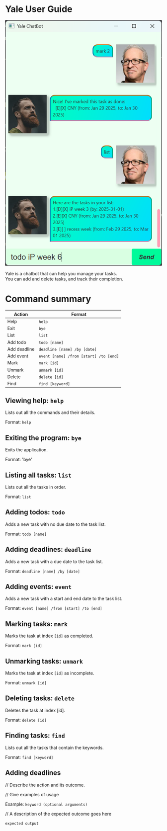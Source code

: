 # Yale User Guide

![Ui](Ui.png)

Yale is a chatbot that can help you manage your tasks.\
You can add and delete tasks, and track their completion.

# Command summary
| Action       | Format                                 |
|--------------|----------------------------------------|
| Help         | `help`                                 |
| Exit         | `bye`                                  |
| List         | `list`                                 |
| Add todo     | `todo [name]`                          |
| Add deadline | `deadline [name] /by [date]`           |
| Add event    | `event [name] /from [start] /to [end]` |
| Mark         | `mark [id]`                            |
| Unmark       | `unmark [id]`                          |
| Delete       | `delete [id]`                          |
| Find         | `find [keyword]`                       |

## Viewing help: `help`

Lists out all the commands and their details.

Format: `help`

## Exiting the program: `bye`

Exits the application.

Format: 'bye'

## Listing all tasks: `list`

Lists out all the tasks in order.

Format: `list`

## Adding todos: `todo`

Adds a new task with no due date to the task list.

Format: `todo [name]`

## Adding deadlines: `deadline`

Adds a new task with a due date to the task list.

Format: `deadline [name] /by [date]`

## Adding events: `event`

Adds a new task with a start and end date to the task list.

Format: `event [name] /from [start] /to [end]`

## Marking tasks: `mark`

Marks the task at index `[id]` as completed.

Format: `mark [id]`

## Unmarking tasks: `unmark`

Marks the task at index `[id]` as incomplete.

Format: `unmark [id]`

## Deleting tasks: `delete`

Deletes the task at index [id].

Format: `delete [id]`

## Finding tasks: `find`

Lists out all the tasks that contain the keywords.

Format: `find [keyword]`

## Adding deadlines

// Describe the action and its outcome.

// Give examples of usage

Example: `keyword (optional arguments)`

// A description of the expected outcome goes here

```
expected output
```